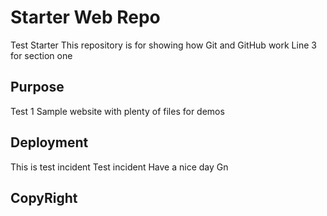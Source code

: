 # Starter Web Repo
Test Starter
This repository is for showing how Git and GitHub work
Line 3 for section one

## Purpose
Test 1
Sample website with plenty of files for demos

## Deployment
This is test incident
Test incident
Have a nice day
Gn

## CopyRight